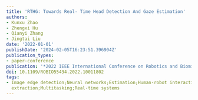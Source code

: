 ```yaml
---
title: 'RTHG: Towards Real- Time Head Detection And Gaze Estimation'
authors:
- Kunxu Zhao
- Zhengxi Hu
- Qianyi Zhang
- Jingtai Liu
date: '2022-01-01'
publishDate: '2024-02-05T16:23:51.396904Z'
publication_types:
- paper-conference
publication: '*2022 IEEE International Conference on Robotics and Biomimetics (ROBIO)*'
doi: 10.1109/ROBIO55434.2022.10011802
tags:
- Image edge detection;Neural networks;Estimation;Human-robot interaction;Feature
  extraction;Multitasking;Real-time systems
---
```

